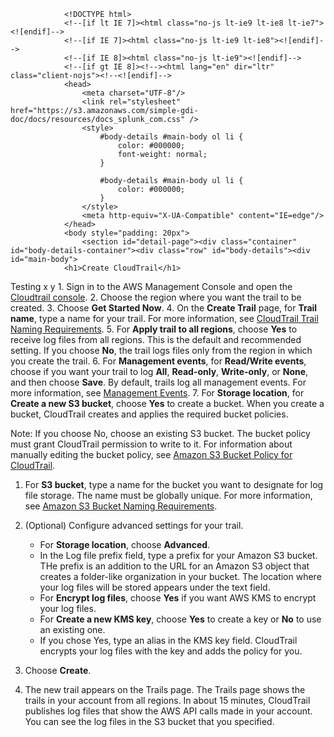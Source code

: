 
                <!DOCTYPE html>
                <!--[if lt IE 7]><html class="no-js lt-ie9 lt-ie8 lt-ie7"><![endif]-->
                <!--[if IE 7]><html class="no-js lt-ie9 lt-ie8"><![endif]-->
                <!--[if IE 8]><html class="no-js lt-ie9"><![endif]-->
                <!--[if gt IE 8]><!--><html lang="en" dir="ltr" class="client-nojs"><!--<![endif]-->
                <head>
                    <meta charset="UTF-8"/>
                    <link rel="stylesheet" href="https://s3.amazonaws.com/simple-gdi-doc/docs/resources/docs_splunk_com.css" />
                    <style>
                        #body-details #main-body ol li {
                            color: #000000;
                            font-weight: normal;
                        }

                        #body-details #main-body ul li {
                            color: #000000;
                        }
                    </style>
                    <meta http-equiv="X-UA-Compatible" content="IE=edge"/>
                </head>
                <body style="padding: 20px">
                    <section id="detail-page"><div class="container" id="body-details-container"><div class="row" id="body-details"><div id="main-body">
                <h1>Create CloudTrail</h1>
<p>Testing x y
1. Sign in to the AWS Management Console and open the <a target="_blank" target="_blank" href="https://console.aws.amazon.com/">Cloudtrail console</a>. 
2. Choose the region where you want the trail to be created.
3. Choose <strong>Get Started Now</strong>.
4. On the <strong>Create Trail</strong> page, for <strong>Trail name</strong>, type a name for your trail. For more information, see <a href="https://docs.aws.amazon.com/awscloudtrail/latest/userguide/cloudtrail-trail-naming-requirements.html">CloudTrail Trail Naming Requirements</a>.
5. For <strong>Apply trail to all regions</strong>, choose <strong>Yes</strong> to receive log files from all regions. This is the default and recommended setting. If you choose <strong>No</strong>, the trail logs files only from the region in which you create the trail.
6. For <strong>Management events</strong>, for <strong>Read/Write events</strong>, choose if you want your trail to log <strong>All</strong>, <strong>Read-only</strong>, <strong>Write-only</strong>, or <strong>None</strong>, and then choose <strong>Save</strong>. By default, trails log all management events. For more information, see <a href="https://docs.aws.amazon.com/awscloudtrail/latest/userguide/logging-management-and-data-events-with-cloudtrail.html#logging-management-events">Management Events</a>.
7. For <strong>Storage location</strong>, for <strong>Create a new S3 bucket</strong>, choose <strong>Yes</strong> to create a bucket. When you create a bucket, CloudTrail creates and applies the required bucket policies.</p>
<p>Note: If you choose No, choose an existing S3 bucket. The bucket policy must grant CloudTrail permission to write to it. For information about manually editing the bucket policy, see <a href="https://docs.aws.amazon.com/awscloudtrail/latest/userguide/create-s3-bucket-policy-for-cloudtrail.html">Amazon S3 Bucket Policy for CloudTrail</a>.</p>
<ol>
<li>
<p>For <strong>S3 bucket</strong>, type a name for the bucket you want to designate for log file storage. The name must be globally unique. For more information, see <a href="https://docs.aws.amazon.com/awscloudtrail/latest/userguide/cloudtrail-s3-bucket-naming-requirements.html">Amazon S3 Bucket Naming Requirements</a>.</p>
</li>
<li>
<p>(Optional) Configure advanced settings for your trail. </p>
<ul>
<li>For <strong>Storage location</strong>, choose <strong>Advanced</strong>.</li>
<li>In the Log file prefix field, type a prefix for your Amazon S3 bucket. THe prefix is an addition to the URL for an Amazon S3 object that creates a folder-like organization in your bucket. The location where your log files will be stored appears under the text field.</li>
<li>For <strong>Encrypt log files</strong>,  choose <strong>Yes</strong> if you want AWS KMS to encrypt your log files.</li>
<li>For <strong>Create a new KMS key</strong>, choose <strong>Yes</strong> to create a key or <strong>No</strong> to use an existing one.</li>
<li>If you chose Yes, type an alias in the KMS key field. CloudTrail encrypts your log files with the key and adds the policy for you. </li>
</ul>
</li>
<li>
<p>Choose <strong>Create</strong>.</p>
</li>
<li>The new trail appears on the Trails page. The Trails page shows the trails in your account from all regions. In about 15 minutes, CloudTrail publishes log files that show the AWS API calls made in your account. You can see the log files in the S3 bucket that you specified.</li>
</ol>
                    </div></div></div></div>
                </body>
                </html>
                
